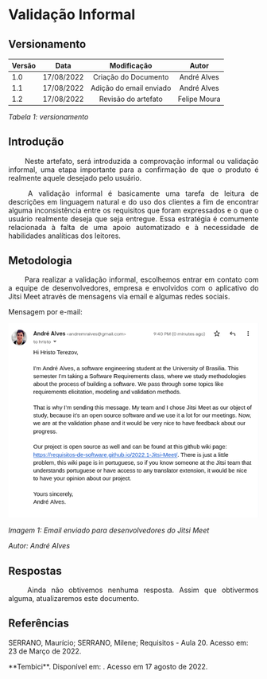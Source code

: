 # Validação Informal

## Versionamento
 
| Versão | Data | Modificação | Autor |
|-|-|:-:|:-:|
| 1.0 | 17/08/2022 | Criação do Documento | André Alves |
| 1.1 | 17/08/2022 | Adição do email enviado | André Alves |
| 1.2 | 17/08/2022 | Revisão do artefato | Felipe Moura|

*Tabela 1: versionamento*
 
## Introdução
<p align="justify">&emsp;&emsp; Neste artefato, será introduzida a comprovação
informal ou validação informal, uma etapa importante para a confirmação de que
o produto é realmente aquele desejado pelo usuário.</p>
<p align="justify">&emsp;&emsp; A validação informal é basicamente uma tarefa
de leitura de descrições em linguagem natural e do uso dos clientes a fim de
encontrar alguma inconsistência entre os requisitos que foram expressados e o
que o usuário realmente deseja que seja entregue. Essa estratégia é comumente
relacionada à falta de uma apoio automatizado e à necessidade de habilidades
analíticas dos leitores.</p>
 
## Metodologia
<p align="justify">&emsp;&emsp; Para realizar a validação informal, escolhemos
entrar em contato com a equipe de desenvolvedores, empresa e envolvidos com o
aplicativo do Jitsi Meet através de mensagens via email e algumas redes sociais.</p>

Mensagem por e-mail:

![Email](../../assets/validacao/emailMsg.png)

*Imagem 1: Email enviado para desenvolvedores do Jitsi Meet*

*Autor: André Alves*
 
## Respostas

<p align="justify">&emsp;&emsp; Ainda não obtivemos nenhuma resposta. Assim que
obtivermos alguma, atualizaremos este documento.</p>
 
## Referências
<p> SERRANO, Maurício; SERRANO, Milene; Requisitos - Aula 20. Acesso em: 23 de Março de 2022. </p>
**Tembici**. Disponível em: <https://requisitos-de-software.github.io/2021.2-Tembici/analise/validacao/validacao_informal>. Acesso em 17 agosto de 2022.
